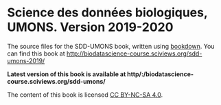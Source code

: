 # Science des données biologiques, UMONS. Version 2019-2020

The source files for the SDD-UMONS book, written using [bookdown](https://bookdown.org/home/about.html). You can find this book at http://biodatascience-course.sciviews.org/sdd-umons-2019/

**Latest version of this book is available at http/:/biodatascience-course.sciviews.org/sdd-umons/**

The content of this book is licensed 
[CC BY-NC-SA 4.0](https://creativecommons.org/licenses/by-nc-sa/4.0/deed.fr).

